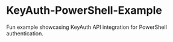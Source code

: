 # KeyAuth-PowerShell-Example
Fun example showcasing KeyAuth API integration for PowerShell authentication.
